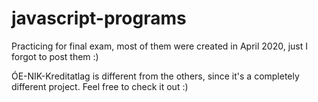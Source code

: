 # javascript-programs
Practicing for final exam, most of them were created in April 2020, just I forgot to post them :)

ÓE-NIK-Kreditatlag is different from the others, since it's a completely different project. Feel free to check it out :)
